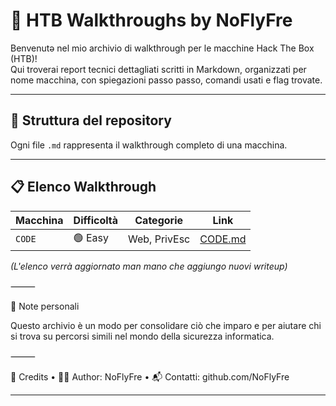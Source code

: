 # 🔐 HTB Walkthroughs by NoFlyFre

Benvenutə nel mio archivio di walkthrough per le macchine Hack The Box (HTB)!  
Qui troverai report tecnici dettagliati scritti in Markdown, organizzati per nome macchina, con spiegazioni passo passo, comandi usati e flag trovate.

---

## 📂 Struttura del repository

Ogni file `.md` rappresenta il walkthrough completo di una macchina.  

---

## 📋 Elenco Walkthrough

| Macchina | Difficoltà | Categorie | Link |
|----------|------------|-----------|------|
| `CODE`   | 🟢 Easy     | Web, PrivEsc | [CODE.md](./Code.md) |

*(L'elenco verrà aggiornato man mano che aggiungo nuovi writeup)*

⸻

🧠 Note personali

Questo archivio è un modo per consolidare ciò che imparo e per aiutare chi si trova su percorsi simili nel mondo della sicurezza informatica.

⸻

🏁 Credits
	•	🧑‍💻 Author: NoFlyFre
	•	📬 Contatti: github.com/NoFlyFre

---

